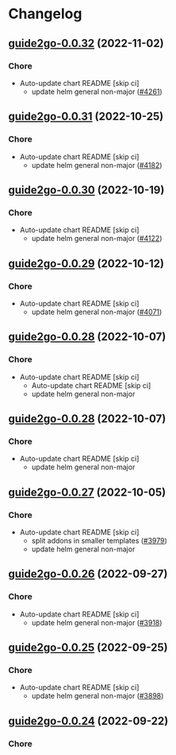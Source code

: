 # Changelog



## [guide2go-0.0.32](https://github.com/truecharts/charts/compare/guide2go-0.0.31...guide2go-0.0.32) (2022-11-02)

### Chore

- Auto-update chart README [skip ci]
  - update helm general non-major ([#4261](https://github.com/truecharts/charts/issues/4261))




## [guide2go-0.0.31](https://github.com/truecharts/charts/compare/guide2go-0.0.30...guide2go-0.0.31) (2022-10-25)

### Chore

- Auto-update chart README [skip ci]
  - update helm general non-major ([#4182](https://github.com/truecharts/charts/issues/4182))




## [guide2go-0.0.30](https://github.com/truecharts/charts/compare/guide2go-0.0.29...guide2go-0.0.30) (2022-10-19)

### Chore

- Auto-update chart README [skip ci]
  - update helm general non-major ([#4122](https://github.com/truecharts/charts/issues/4122))




## [guide2go-0.0.29](https://github.com/truecharts/charts/compare/guide2go-0.0.28...guide2go-0.0.29) (2022-10-12)

### Chore

- Auto-update chart README [skip ci]
  - update helm general non-major ([#4071](https://github.com/truecharts/charts/issues/4071))




## [guide2go-0.0.28](https://github.com/truecharts/charts/compare/guide2go-0.0.27...guide2go-0.0.28) (2022-10-07)

### Chore

- Auto-update chart README [skip ci]
  - Auto-update chart README [skip ci]
  - update helm general non-major




## [guide2go-0.0.28](https://github.com/truecharts/charts/compare/guide2go-0.0.27...guide2go-0.0.28) (2022-10-07)

### Chore

- Auto-update chart README [skip ci]
  - update helm general non-major




## [guide2go-0.0.27](https://github.com/truecharts/charts/compare/guide2go-0.0.26...guide2go-0.0.27) (2022-10-05)

### Chore

- Auto-update chart README [skip ci]
  - split addons in smaller templates ([#3979](https://github.com/truecharts/charts/issues/3979))
  - update helm general non-major




## [guide2go-0.0.26](https://github.com/truecharts/charts/compare/guide2go-0.0.25...guide2go-0.0.26) (2022-09-27)

### Chore

- Auto-update chart README [skip ci]
  - update helm general non-major ([#3918](https://github.com/truecharts/charts/issues/3918))




## [guide2go-0.0.25](https://github.com/truecharts/charts/compare/guide2go-0.0.24...guide2go-0.0.25) (2022-09-25)

### Chore

- Auto-update chart README [skip ci]
  - update helm general non-major ([#3898](https://github.com/truecharts/charts/issues/3898))




## [guide2go-0.0.24](https://github.com/truecharts/charts/compare/guide2go-0.0.23...guide2go-0.0.24) (2022-09-22)

### Chore
